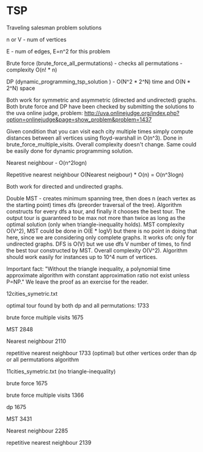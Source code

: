 TSP
===

Traveling salesman problem solutions

n or V - num of vertices

E - num of edges, E=n^2 for this problem

Brute force (brute_force_all_permutations) - checks all permutations - complexity O(n! * n)

DP (dynamic_programming_tsp_solution ) - O(N^2 * 2^N) time and O(N * 2^N) space

Both work for symmetric and asymmetric (directed and undirected) graphs.
Both brute force and DP have been checked by submitting the solutions to the uva online judge, problem: http://uva.onlinejudge.org/index.php?option=onlinejudge&page=show_problem&problem=1437

Given condition that you can visit each city multiple times simply compute distances between all vertices using floyd-warshall in O(n^3). Done in brute_force_multiple_visits. Overall complexity doesn't change. Same could be easily done for dynamic programming solution.

Nearest neighbour - O(n^2logn)

Repetitive nearest neighbour O(Nearest neigbour) * O(n) = O(n^3logn)

Both work for directed and undirected graphs.

Double MST - creates minimum spanning tree, then does n (each vertex as the starting point) times dfs (preorder traversal of the tree). Algorithm constructs for every dfs a tour, and finally it chooses the best tour. The output tour is guaranteed to be max not more than twice as long as the optimal solution (only when triangle-inequality holds). MST complexity O(V^2), MST could be done in O(E * logV) but there is no point in doing that here, since we are considering only complete graphs. It works ofc only for undirected graphs. DFS is O(V) but we use dfs V number of times, to find the best tour constructed by MST. Overall complexity O(V^2). Algorithm should work easily for instances up to 10^4 num of vertices.


Important fact: "Without the triangle inequality, a polynomial time approximate algorithm with constant approximation ratio not exist unless P=NP."
We leave the proof as an exercise for the reader.

12cities_symetric.txt 

optimal tour found by both dp and all permutations: 1733

brute force multiple visits 1675

MST 2848

Nearest neighbour 2110

repetitive nearest neighbour 1733 (optimal) but other vertices order than dp or all permutations algorithm


11cities_symetric.txt (no triangle-inequality)

brute force 1675

brute force multiple visits 1366

dp 1675

MST 3431

Nearest neighbour 2285

repetitive nearest neighbour 2139